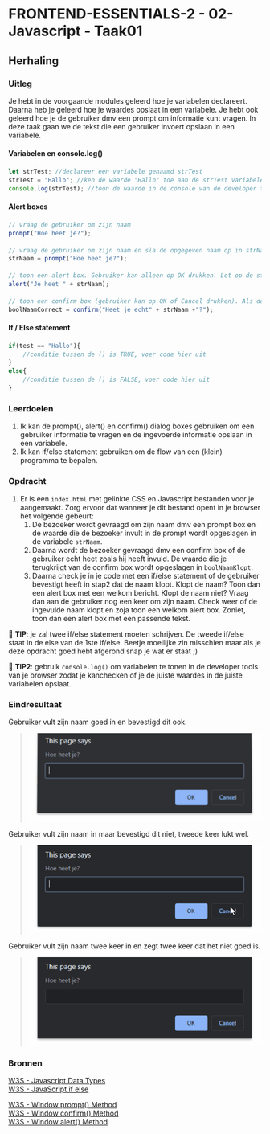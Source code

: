 # FRONTEND-ESSENTIALS-2 - 02-Javascript - Taak01

## Herhaling

### Uitleg

Je hebt in de voorgaande modules geleerd hoe je variabelen declareert. Daarna heb je geleerd hoe je waardes opslaat in een variabele. Je hebt ook geleerd hoe je de gebruiker dmv een prompt om informatie kunt vragen. In deze taak gaan we de tekst die een gebruiker invoert opslaan in een variabele. 

#### Variabelen en console.log()
```js
let strTest; //declareer een variabele genaamd strTest
strTest = "Hallo"; //ken de waarde "Hallo" toe aan de strTest variabele
console.log(strTest); //toon de waarde in de console van de developer tools in je browser
```

#### Alert boxes
```js
// vraag de gebruiker om zijn naam
prompt("Hoe heet je?"); 

// vraag de gebruiker om zijn naam én sla de opgegeven naam op in strNaam
strNaam = prompt("Hoe heet je?");

// toon een alert box. Gebruiker kan alleen op OK drukken. Let op de string samenvoeging.
alert("Je heet " + strNaam); 

// toon een confirm box (gebruiker kan op OK of Cancel drukken). Als de gebruiker op OK drukt wordt er TRUE opgeslagen in de boolNaamCorrect variabele. Als Cancel dan FALSE.
boolNaamCorrect = confirm("Heet je echt" + strNaam +"?"); 
```

#### If / Else statement
```js
if(test == "Hallo"){ 
    //conditie tussen de () is TRUE, voer code hier uit
}
else{
    //conditie tussen de () is FALSE, voer code hier uit
}
```
### Leerdoelen

1. Ik kan de prompt(), alert() en confirm() dialog boxes gebruiken om een gebruiker informatie te vragen en de ingevoerde informatie opslaan in een variabele. 
2. Ik kan if/else statement gebruiken om de flow van een (klein) programma te bepalen.

### Opdracht

1. Er is een `index.html` met gelinkte CSS en Javascript bestanden voor je aangemaakt. Zorg ervoor dat wanneer je dit bestand opent in je browser het volgende gebeurt:
   1. De bezoeker wordt gevraagd om zijn naam dmv een prompt box en de waarde die de bezoeker invult in de prompt wordt opgeslagen in de variabele `strNaam`.
   2. Daarna wordt de bezoeker gevraagd dmv een confirm box of de gebruiker echt heet zoals hij heeft invuld. De waarde die je terugkrijgt van de confirm box wordt opgeslagen in `boolNaamKlopt`.
   3. Daarna check je in je code met een if/else statement of de gebruiker bevestigt heeft in stap2 dat de naam klopt. Klopt de naam? Toon dan een alert box met een welkom bericht. Klopt de naam niet? Vraag dan aan de gebruiker nog een keer om zijn naam. Check weer of de ingevulde naam klopt en zoja toon een welkom alert box. Zoniet, toon dan een alert box met een passende tekst.

:rocket: **TIP**: je zal twee if/else statement moeten schrijven. De tweede if/else staat in de else van de 1ste if/else. Beetje moeilijke zin misschien maar als je deze opdracht goed hebt afgerond snap je wat er staat ;)

:rocket: **TIP2**: gebruik `console.log()` om variabelen te tonen in de developer tools van je browser zodat je kanchecken of je de juiste waardes in de juiste variabelen opslaat. 


### Eindresultaat

Gebruiker vult zijn naam goed in en bevestigd dit ook.

> ![](img/taak01-ok-ok.gif)

Gebruiker vult zijn naam in maar bevestigd dit niet, tweede keer lukt wel.

> ![](img/taak01-ok-cancel-ok.gif)

Gebruiker vult zijn naam twee keer in en zegt twee keer dat het niet goed is.

> ![](img/taak01-ok-cancel-cancel.gif)

### Bronnen

[W3S - Javascript Data Types](https://www.w3schools.com/js/js_datatypes.asp)  
[W3S - JavaScript if else](https://www.w3schools.com/js/js_if_else.asp)  

[W3S - Window prompt() Method](https://www.w3schools.com/jsref/met_win_prompt.asp)  
[W3S - Window confirm() Method](https://www.w3schools.com/jsref/met_win_confirm.asp)  
[W3S - Window alert() Method](https://www.w3schools.com/jsref/met_win_alert.asp)

